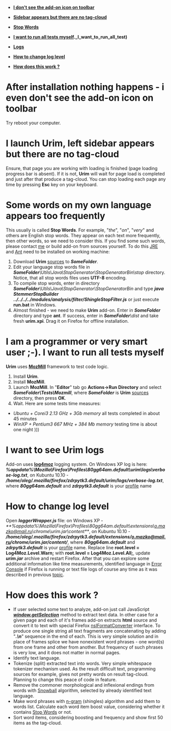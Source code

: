   * **[I don't see the add-on icon on toolbar](http://code.google.com/p/urim/wiki/FAQ#After_installation_nothing_happens_-_i_even_don%27t_see_the_a)**

  * **[Sidebar appears but there are no tag-cloud](http://code.google.com/p/urim/wiki/FAQ#I_launch_Urim_,_left_sidebar_appears_but_there_are_no_tag-cloud)**

  * **[Stop Words](http://code.google.com/p/urim/wiki/FAQ#Some_words_on_my_own_language_appears_too_frequently)**

  * **[I want to run all tests myself](http://code.google.com/p/urim/wiki/FAQ#I_am_a_programmer_or_very_smart_user_;-)._I_want_to_run_all_test)**

  * **[Logs](http://code.google.com/p/urim/wiki/FAQ#I_want_to_see_Urim_logs)**

  * **[How to change log level](http://code.google.com/p/urim/wiki/FAQ#How_to_change_log_level)**

  * **[How does this work ?](http://code.google.com/p/urim/wiki/FAQ?#How_does_this_work_?)**


# After installation nothing happens - i even don't see the add-on icon on toolbar #
Try reboot your computer.

# I launch **Urim**, left sidebar appears but there are no tag-cloud #
Ensure, that page you are working with loading is finished (page loading progress bar is absent). If it is not, **Urim** will wait for page load is completed and just after that produce a tag-cloud. You can stop loading each page any time by pressing **Esc** key on your keyboard.

# Some words on my own language appears too frequently #
This usually is called **Stop Words**. For example, "_the_", "_on_", "_very_" and others are English stop words. They appear on each text more frequently, then other words, so we need to consider this. If you find some such words, please contact [me](mailto:o.mazko@mail.ru) or build add-on from sources yourself. To do this [JRE](http://java.com/en/download/index.jsp) and [Ant](http://ant.apache.org/bindownload.cgi) need to be installed on working machine:
  1. Download **Urim** [sources](http://urim.googlecode.com/svn/trunk/) to _**SomeFolder**_.
  1. Edit your language stop words file in _**SomeFolder**\Utils\Java\StopGenerator\StopGeneratorBin\stop_ directory. Notice, that all stop words files uses **UTF-8** encoding.
  1. To compile stop words, enter in directory _**SomeFolder**\Utils\Java\StopGenerator\StopGeneratorBin_ and type _**java StemmerStopBuilder ../../../../modules/analysis/filter/ShingleStopFilter.js**_ or just execute **run.bat** in Windows.
  1. Almost finished - we need to make **Urim** add-on. Enter in _**SomeFolder**_ directory and type **ant**. If success, enter in _**SomeFolder**\dist_ and take fresh **urim.xpi**. Drag it on Firefox for offline installation.

# I am a programmer or very smart user ;-). I want to run all tests myself #
**Urim** uses **[MozMill](https://addons.mozilla.org/en-US/firefox/addon/9018/)** framework to test code logic.
  1. Install **Urim**.
  1. Install **MozMill**.
  1. Launch **MozMill**. In "**Editor**" tab go **Actions->Run Directory** and select _**SomeFolder\Tests\Mozmill**_, where _**SomeFolder**_ is **Urim** [sources](http://urim.googlecode.com/svn/trunk/) directory, then press **OK**.
  1. Wait.
Here are some tests time measures:
  * _Ubuntu + Corei3 2.13 GHz + 3Gb memory_ all tests completed in about 45 minutes
  * _WinXP + Pentium3 667 MHz + 384 Mb memory_ testing time is about one night )))

# I want to see Urim logs #
Add-on uses **[log4moz](https://wiki.mozilla.org/Labs/JS_Modules#Logging)** logging system. On Windows XP log is here: _**%appdata%\Mozilla\Firefox\Profiles\80gg64am.default\urim\logs\verbose-log.txt**_,
on Kubuntu 10.10 - _**/home/oleg/.mozilla/firefox/zdrpytk3.default/urim/logs/verbose-log.txt**_, where _**80gg64am.default**_ and _**zdrpytk3.default**_ is your [profile](http://support.mozilla.com/en-US/kb/Profiles) name

# How to change log level #
Open _**loggerWrapper.js**_ file: on Windows XP - _**%appdata%\Mozilla\Firefox\Profiles\80gg64am.default\extensions\o.mazko@mail.ru\chrome\urim.jar\content\**_,
on Kubuntu 10.10 - _**/home/oleg/.mozilla/firefox/zdrpytk3.default/extensions/o.mazko@mail.ru/chrome/urim.jar/content/**_, where _**80gg64am.default**_ and _**zdrpytk3.default**_ is your [profile](http://support.mozilla.com/en-US/kb/Profiles) name. Replace line **root.level = Log4Moz.Level.Warn;** with **root.level = Log4Moz.Level.All;**, update _**urim.jar**_ archive and restart Firefox. After that you can explore some additional information like time measurements, identified language in [Error Console](https://developer.mozilla.org/en/Error_Console) if Firefox is running or text file logs of course any time as it was described in previous [topic](http://code.google.com/p/urim/wiki/FAQ#I_want_to_see_Urim_logs).

# How does this work ? #
  * If user selected some text to analyze, add-on just call JavaScript _**[window.getSelection](https://developer.mozilla.org/en/window.getSelection)**_ method to extract text data. In other case for a given page and each of it's frames add-on extracts **html** source and convert it to text with special Firefox [nsIFormatConverter](http://doxygen.db48x.net/mozilla/html/interfacensIFormatConverter.html) interface. To produce one single string all text fragments are concatenating by adding "_**.\n**_" sequence in the end of each. This is very simple solution and in place of frames splice we have nonexistent word phrases - one word(s) from one frame and other from another. But frequency of such phrases is very low, and it does not matter in normal pages.
  * Identify text language.
  * Tokenize (split) extracted text into words. Very simple whitespace tokenizer mechanism used. As the result difficult text, programming sources for example, gives not pretty words on result tag-cloud. Planning to change this peace of code in feature.
  * Remove the commoner morphological and inflexional endings from words with [Snowball](http://snowball.tartarus.org/) algorithm, selected by already identified text language.
  * Make word phrases with [n-gram](http://en.wikipedia.org/wiki/N-gram) (shingles) algorithm and add them to words list. Calculate each word item boost value, considering whether it contains [Stop Words](http://code.google.com/p/urim/wiki/FAQ#Some_words_on_my_own_language_appears_too_frequently) or not.
  * Sort word items, considering boosting and frequency and show first 50 items as the tag-cloud.